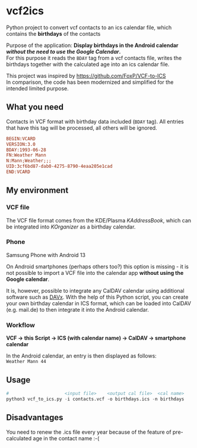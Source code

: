 # vcf2ics
Python project to convert vcf contacts to an ics calendar file, which contains the **birthdays** of the contacts

Purpose of the application:
**Display birthdays in the Android calendar _without the need to use the Google Calendar_.**  
For this purpose it reads the `BDAY` tag from a vcf contacts file, writes the birthdays together with the calculated age into an ics calendar file.

This project was inspired by https://github.com/FoxP/VCF-to-ICS  
In comparison, the code has been modernized and simplified for the intended limited purpose.


## What you need
Contacts in VCF format with birthday data included (`BDAY` tag). All entries that have this tag will be processed, all others will be ignored.

```ini
BEGIN:VCARD
VERSION:3.0
BDAY:1993-06-28
FN:Weather Mann
N:Mann;Weather;;;
UID:3cf6bd87-dab0-4275-8790-4eaa205e1cad
END:VCARD
```

## My environment

### VCF file
The VCF file format comes from the KDE/Plasma *KAddressBook*, which can be integrated into *KOrganizer* as a birthday calendar.

### Phone

Samsung Phone with Android 13

On Android smartphones (perhaps others too?) this option is missing - it is not possible to import a VCF file into the calendar app **without using the Google calendar**.

It is, however, possible to integrate any CalDAV calendar using additional software such as [DAVx](https://www.davx5.com/). With the help of this Python script, you can create your own birthday calendar in ICS format, which can be loaded into CalDAV (e.g. mail.de) to then integrate it into the Android calendar.


### Workflow
**VCF -> this Script -> ICS (with calendar name) -> CalDAV -> smartphone calendar**

In the Android calendar, an entry is then displayed as follows:  
`Weather Mann 44`

## Usage

```python
#                     <input file>    <output cal file>  <cal name>
python3 vcf_to_ics.py -i contacts.vcf -o birthdays.ics -n birthdays
```

## Disadvantages
You need to renew the .ics file every year because of the feature of pre-calculated age in the contact name :-(
